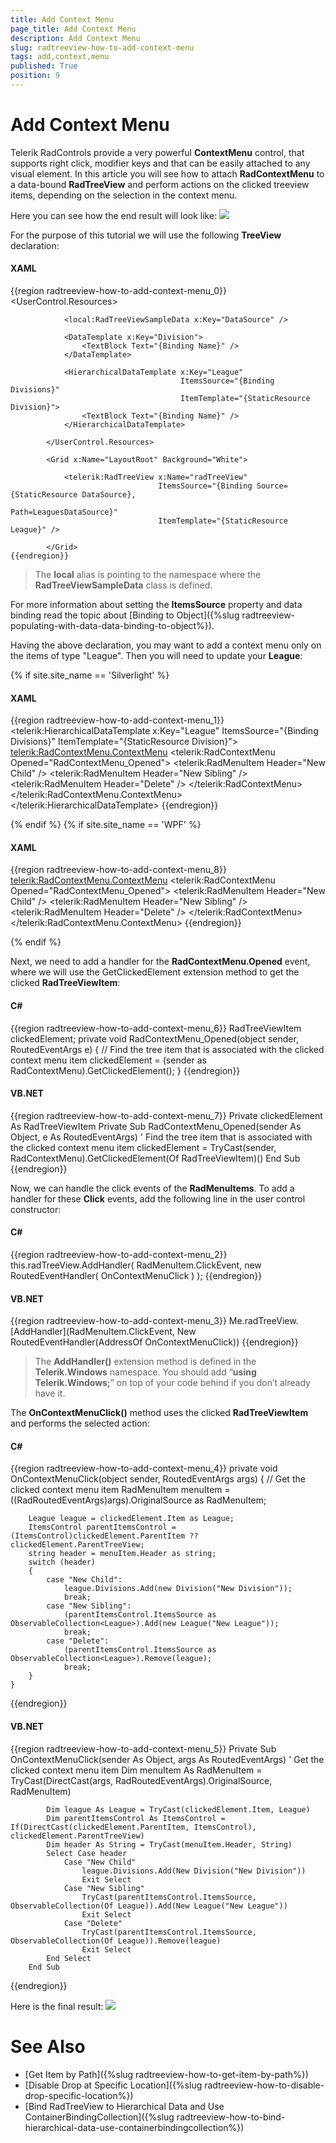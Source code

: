 ```yaml
---
title: Add Context Menu
page_title: Add Context Menu
description: Add Context Menu
slug: radtreeview-how-to-add-context-menu
tags: add,context,menu
published: True
position: 9
---
```


# Add Context Menu

Telerik RadControls provide a very powerful __ContextMenu__ control, that supports right click, modifier keys and that can be easily attached to any visual element. In this article you will see how to attach __RadContextMenu__ to a data-bound __RadTreeView__ and perform actions on the clicked treeview items, depending on the selection in the context menu.

Here you can see how the end result will look like: 
![](images/RadTreeView_HowToAddContextMenu_001.png)

For the purpose of this tutorial we will use the following __TreeView__ declaration:

#### __XAML__

{{region radtreeview-how-to-add-context-menu_0}}
			<UserControl.Resources>
	
				<local:RadTreeViewSampleData x:Key="DataSource" />
	
				<DataTemplate x:Key="Division">
					<TextBlock Text="{Binding Name}" />
				</DataTemplate>
	
				<HierarchicalDataTemplate x:Key="League"
				                          ItemsSource="{Binding Divisions}"
				                          ItemTemplate="{StaticResource Division}">
					<TextBlock Text="{Binding Name}" />
				</HierarchicalDataTemplate>
	
			</UserControl.Resources>
	
			<Grid x:Name="LayoutRoot" Background="White">
	
				<telerik:RadTreeView x:Name="radTreeView"
				                     ItemsSource="{Binding Source={StaticResource DataSource},
				                                           Path=LeaguesDataSource}"
				                     ItemTemplate="{StaticResource League}" />
	
			</Grid>
	{{endregion}}

>The __local__ alias is pointing to the namespace where the __RadTreeViewSampleData__ class is defined.

For more information about setting the __ItemsSource__ property and data binding read the topic about [Binding to Object]({%slug radtreeview-populating-with-data-data-binding-to-object%}).

Having the above declaration, you may want to add a context menu only on the items of type "League". Then you will need to update your __League__:
		
{% if site.site_name == 'Silverlight' %}
#### __XAML__

{{region radtreeview-how-to-add-context-menu_1}}
			<telerik:HierarchicalDataTemplate x:Key="League"
			                                  ItemsSource="{Binding Divisions}"
			                                  ItemTemplate="{StaticResource Division}">
				<TextBlock Text="{Binding Name}">
					<telerik:RadContextMenu.ContextMenu>
						<telerik:RadContextMenu Opened="RadContextMenu_Opened">
							<telerik:RadMenuItem Header="New Child" />
							<telerik:RadMenuItem Header="New Sibling" />
							<telerik:RadMenuItem Header="Delete" />
						</telerik:RadContextMenu>
					</telerik:RadContextMenu.ContextMenu>
				</TextBlock>
			</telerik:HierarchicalDataTemplate>
{{endregion}}

{% endif %}
{% if site.site_name == 'WPF' %}

#### __XAML__

{{region radtreeview-how-to-add-context-menu_8}}
	        <HierarchicalDataTemplate x:Key="League"
			                                  ItemsSource="{Binding Divisions}"
			                                  ItemTemplate="{StaticResource Division}">
	            <TextBlock Text="{Binding Name}">
					<telerik:RadContextMenu.ContextMenu>
						<telerik:RadContextMenu Opened="RadContextMenu_Opened">
							<telerik:RadMenuItem Header="New Child" />
							<telerik:RadMenuItem Header="New Sibling" />
							<telerik:RadMenuItem Header="Delete" />
						</telerik:RadContextMenu>
					</telerik:RadContextMenu.ContextMenu>
	            </TextBlock>
	        </HierarchicalDataTemplate>
	{{endregion}}

{% endif %}

Next, we need to add a handler for the __RadContextMenu.Opened__ event, where we will use the GetClickedElement<T> extension method to get the clicked __RadTreeViewItem__:

#### __C#__

{{region radtreeview-how-to-add-context-menu_6}}
	RadTreeViewItem clickedElement;
	private void RadContextMenu_Opened(object sender, RoutedEventArgs e)
	{
		// Find the tree item that is associated with the clicked context menu item
		clickedElement = (sender as RadContextMenu).GetClickedElement<RadTreeViewItem>();
	}
	{{endregion}}

#### __VB.NET__

{{region radtreeview-how-to-add-context-menu_7}}
	Private clickedElement As RadTreeViewItem
		Private Sub RadContextMenu_Opened(sender As Object, e As RoutedEventArgs)
			' Find the tree item that is associated with the clicked context menu item
			clickedElement = TryCast(sender, RadContextMenu).GetClickedElement(Of RadTreeViewItem)()
		End Sub
	{{endregion}}

Now, we can handle the click events of the __RadMenuItems__. To  add a handler for these __Click__ events, add the following line in the user control constructor:		

#### __C#__

{{region radtreeview-how-to-add-context-menu_2}}
	this.radTreeView.AddHandler( RadMenuItem.ClickEvent, new RoutedEventHandler( OnContextMenuClick ) );
	{{endregion}}

#### __VB.NET__

{{region radtreeview-how-to-add-context-menu_3}}
	Me.radTreeView.[AddHandler](RadMenuItem.ClickEvent, New RoutedEventHandler(AddressOf OnContextMenuClick))
	{{endregion}}

>The __AddHandler()__ extension method is defined in the __Telerik.Windows__ namespace. You should add “__using Telerik.Windows;__” on top of your code behind if you don’t already have it.

The __OnContextMenuClick()__ method uses the clicked __RadTreeViewItem__ and performs the selected action:

#### __C#__

{{region radtreeview-how-to-add-context-menu_4}}
	private void OnContextMenuClick(object sender, RoutedEventArgs args)
	{
		// Get the clicked context menu item
		RadMenuItem menuItem = ((RadRoutedEventArgs)args).OriginalSource as RadMenuItem;
	
		League league = clickedElement.Item as League;
		ItemsControl parentItemsControl = (ItemsControl)clickedElement.ParentItem ?? clickedElement.ParentTreeView;
		string header = menuItem.Header as string;
		switch (header)
		{
			case "New Child":
				league.Divisions.Add(new Division("New Division"));
				break;
			case "New Sibling":
				(parentItemsControl.ItemsSource as ObservableCollection<League>).Add(new League("New League"));
				break;
			case "Delete":
				(parentItemsControl.ItemsSource as ObservableCollection<League>).Remove(league);
				break;
		}
	}
{{endregion}}

#### __VB.NET__

{{region radtreeview-how-to-add-context-menu_5}}
	Private Sub OnContextMenuClick(sender As Object, args As RoutedEventArgs)
			' Get the clicked context menu item
			Dim menuItem As RadMenuItem = TryCast(DirectCast(args, RadRoutedEventArgs).OriginalSource, RadMenuItem)
	
			Dim league As League = TryCast(clickedElement.Item, League)
			Dim parentItemsControl As ItemsControl = If(DirectCast(clickedElement.ParentItem, ItemsControl), clickedElement.ParentTreeView)
			Dim header As String = TryCast(menuItem.Header, String)
			Select Case header
				Case "New Child"
					league.Divisions.Add(New Division("New Division"))
					Exit Select
				Case "New Sibling"
					TryCast(parentItemsControl.ItemsSource, ObservableCollection(Of League)).Add(New League("New League"))
					Exit Select
				Case "Delete"
					TryCast(parentItemsControl.ItemsSource, ObservableCollection(Of League)).Remove(league)
					Exit Select
			End Select
		End Sub
{{endregion}}


Here is the final result: 
![](images/RadTreeView_HowToAddContextMenu_010.png)

# See Also
 * [Get Item by Path]({%slug radtreeview-how-to-get-item-by-path%})
 * [Disable Drop at Specific Location]({%slug radtreeview-how-to-disable-drop-specific-location%})
 * [Bind RadTreeView to Hierarchical Data and Use ContainerBindingCollection]({%slug radtreeview-how-to-bind-hierarchical-data-use-containerbindingcollection%})